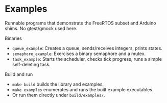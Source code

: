 Examples
========

Runnable programs that demonstrate the FreeRTOS subset and Arduino shims. No gtest/gmock used here.

Binaries
- `queue_example`: Creates a queue, sends/receives integers, prints states.
- `semaphore_example`: Exercises a binary semaphore and a mutex.
- `task_example`: Starts the scheduler, checks tick progress, runs a simple self-deleting task.

Build and run
- `make build` builds the library and examples.
- `make examples` enumerates and runs the built example executables.
- Or run them directly under `build/examples/`.

